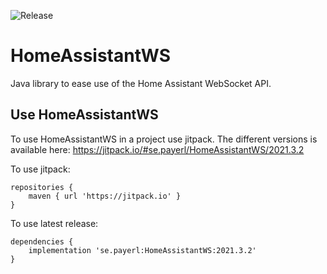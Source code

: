 ![Release](https://jitpack.io/v/se.payerl/HomeAssistantWS.svg)
# HomeAssistantWS
Java library to ease use of the Home Assistant WebSocket API.

## Use HomeAssistantWS
To use HomeAssistantWS in a project use jitpack.
The different versions is available here:  https://jitpack.io/#se.payerl/HomeAssistantWS/2021.3.2

To use jitpack:
```
repositories {
    maven { url 'https://jitpack.io' }
}
```

To use latest release:
```
dependencies {
    implementation 'se.payerl:HomeAssistantWS:2021.3.2'
}
```